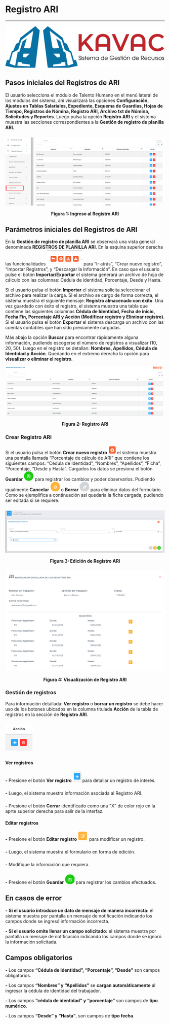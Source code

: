 # Registro ARI
*******************

![Screenshot](img/logokavac.png#imagen)

## Pasos iniciales del Registros de ARI

El usuario selecciona el módulo de Talento Humano en el menú lateral de los módulos del sistema, ahí visualizará las opciones **Configuración, Ajustes en Tablas Salariales, Expediente, Esquema de Guardias, Hojas de Tiempo, Registros de Nómina, Registro ARI, Archivo txt de Nómina, Solicitudes y Reportes**. Luego pulsa la opción **Registro ARI** y el sistema muestra las secciones correspondientes a la **Gestión de registro de planilla ARI**.
###
![Screenshot](img/R.ARI_1.png)<div style="text-align: center;font-weight: bold">Figura 1:  Ingreso al Registro ARI</div> 
###

## Parámetros iniciales del Registros de ARI

En la **Gestión de registro de planilla ARI** se observará una vista general denominada **REGISTROS DE PLANILLA ARI**. En la esquina superior derecha las funcionalidades ![Screenshot](img/R.ARI_5.png#imagen) para “Ir atrás”, “Crear nuevo registro”, “Importar Registros”, y “Descargar la Información”. En caso que el usuario pulse el botón **Importar/Exportar** el sistema generará un archivo de hoja de cálculo con las columnas: Cédula de identidad, Porcentaje, Desde y Hasta. 

Si el usuario pulsa el botón **Importar** el sistema solicita seleccionar el archivo para realizar la carga. Si el archivo se cargo de forma correcta, el sistema muestra el siguiente mensaje: **Registro almacenado con éxito**. Una vez guardado con éxito el registro, el sistema muestra una tabla que contiene las siguientes columnas **Cédula de Identidad, Fecha de inicio, Fecha Fin, Porcentaje ARI y Acción (Modificar registro y Eliminar registro)**. Si el usuario pulsa el botón **Exportar** el sistema descarga un archivo con las cuentas contables que han sido previamente cargadas.

Más abajo la opción **Buscar** para encontrar rápidamente alguna información, pudiendo escogerse el número de registros a visualizar (10, 20, 50). Luego en el registro se detallan: **Nombres, Apellidos, Cédula de Identidad y Acción**. Quedando en el extremo derecho la opción para **visualizar o eliminar el registro**. 

![Screenshot](img/R.ARI_2.png#imagen)<div style="text-align: center;font-weight: bold">Figura 2:  Registro ARI</div> 
###
### Crear Registro ARI
Si el usuario pulsa el botón **Crear nuevo registro** ![Screenshot](img/create.png#imagen) el sistema muestra una pantalla llamada “Porcentaje de cálculo de ARI” que contiene los siguientes campos: “Cédula de Identidad”, “Nombres”, “Apellidos”, “Ficha”, “Porcentaje, “Desde y Hasta”. Cargados los datos se presiona el botón **Guardar** ![Screenshot](img/save.png#imagen) para registrar los cambios y poder observarlos. Pudiendo igualmente **Cancelar** ![Screenshot](img/cancel.png) o **Borrar** ![Screenshot](img/clean.png) para eliminar datos del formulario. Como se ejemplifica a continuación así quedaría la ficha cargada, pudiendo ser editada si se requiere. 
###
![Screenshot](img/R.ARI_6.png#imagen)<div style="text-align: center;font-weight: bold">Figura 3: Edición de Registro ARI</div> 
###
![Screenshot](img/R.ARI_3.png#imagen)<div style="text-align: center;font-weight: bold">Figura 4: Visualización de Registro ARI</div> 
###
### Gestión de registros

Para información detallada: **Ver registro** o **borrar un registro** se debe hacer uso de los botones ubicados en la columna titulada **Acción** de la tabla de registros en la sección de **Registro ARI**.
###
![Screenshot](img/R.ARI_4.png#imagen)
###
#### Ver registros

**-** Presione el botón **Ver registro** ![Screenshot](img/see.png) para detallar un registro de interés.
###
**-** Luego, el sistema muestra información asociada al Registro ARI.
###
**-** Presione el botón **Cerrar** identificado como una "X" de color rojo en la aprte superior derecha para salir de la interfaz.

#### Editar registros

**-** Presione el botón **Editar registro** ![Screenshot](img/edit.png) para modificar un registro.
###
**-** Luego, el sistema muestra el formulario en forma de edición.
###
**-** Modifique la información que requiera.
###
**-** Presione el botón **Guardar** ![Screenshot](img/save_1.png) para registrar los cambios efectuados.

## En casos de error 

**-** **Si el usuario introduce un dato de mensaje de manera incorrecta:** el sistema muestra por pantalla un mensaje de notificación indicando los campos donde se ingresó información incorrecta.

**-** **Si el usuario omite llenar un campo solicitado:** el sistema muestra por pantalla un mensaje de notificación indicando los campos donde se ignoró la información solicitada.

## Campos obligatorios

**-** Los campos **“Cédula de Identidad”, “Porcentaje”, “Desde”** son campos obligatorios.

**-** Los campos **“Nombres” y “Apellidos”** se **cargan automáticamente** al ingresar la cédula de identidad del trabajador.

**-** Los campos **“cédula de identidad” y “porcentaje”** son campos de **tipo numérico**.

**-** Los campos **“Desde” y “Hasta”**, son campos de **tipo fecha**.

